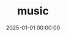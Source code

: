 ---
title: music
date: 2025-01-01 00:00:00
type: "music"
aplayer: true
top_img: false
comments: false
aside: false
---